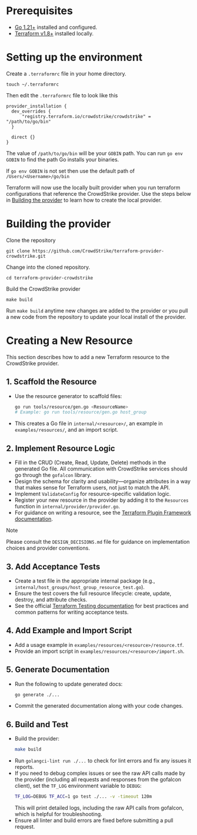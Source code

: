 # Prerequisites

- [Go 1.21+](https://go.dev/doc/install) installed and configured.
- [Terraform v1.8+](https://developer.hashicorp.com/terraform/tutorials/aws-get-started/install-cli) installed locally.

# Setting up the environment

Create a `.terraformrc` file in your home directory.

`touch ~/.terraformrc`

Then edit the `.terraformrc` file to look like this

```
provider_installation {
  dev_overrides {
      "registry.terraform.io/crowdstrike/crowdstrike" = "/path/to/go/bin"
  }

  direct {}
}
```

The value of `/path/to/go/bin` will be your `GOBIN` path. You can run `go env GOBIN` to find the path Go installs your binaries.

If `go env GOBIN` is not set then use the default path of `/Users/<Username>/go/bin`

Terraform will now use the locally built provider when you run terraform configurations that reference the CrowdStrike provider. Use the steps below in [Building the provider](#Building-the-provider) to learn how to create the local provider.

# Building the provider

Clone the repository

`git clone https://github.com/CrowdStrike/terraform-provider-crowdstrike.git`

Change into the cloned repository.

`cd terraform-provider-crowdstrike`

Build the CrowdStrike provider

`make build`

Run `make build` anytime new changes are added to the provider or you pull a new code from the repository to update your local install of the provider.

# Creating a New Resource

This section describes how to add a new Terraform resource to the CrowdStrike provider.

## 1. Scaffold the Resource
- Use the resource generator to scaffold files:
  ```sh
  go run tools/resource/gen.go <ResourceName>
  # Example: go run tools/resource/gen.go host_group
  ```
- This creates a Go file in `internal/<resource>/`, an example in `examples/resources/`, and an import script.

## 2. Implement Resource Logic
- Fill in the CRUD (Create, Read, Update, Delete) methods in the generated Go file. All communication with CrowdStrike services should go through the `gofalcon` library.
- Design the schema for clarity and usability—organize attributes in a way that makes sense for Terraform users, not just to match the API.
- Implement `ValidateConfig` for resource-specific validation logic.
- Register your new resource in the provider by adding it to the `Resources` function in `internal/provider/provider.go`.
- For guidance on writing a resource, see the [Terraform Plugin Framework documentation](https://developer.hashicorp.com/terraform/plugin/framework/resources).
> [!NOTE]
> Please consult the `DESIGN_DECISIONS.md` file for guidance on implementation choices and provider conventions.

## 3. Add Acceptance Tests
- Create a test file in the appropriate internal package (e.g., `internal/host_groups/host_group_resource_test.go`).
- Ensure the test covers the full resource lifecycle: create, update, destroy, and attribute checks.
- See the official [Terraform Testing documentation](https://developer.hashicorp.com/terraform/plugin/testing/testing-patterns) for best practices and common patterns for writing acceptance tests.

## 4. Add Example and Import Script
- Add a usage example in `examples/resources/<resource>/resource.tf`.
- Provide an import script in `examples/resources/<resource>/import.sh`.

## 5. Generate Documentation
- Run the following to update generated docs:
  ```sh
  go generate ./...
  ```
- Commit the generated documentation along with your code changes.

## 6. Build and Test
- Build the provider:
  ```sh
  make build
  ```
- Run `golangci-lint run ./...` to check for lint errors and fix any issues it reports.
- If you need to debug complex issues or see the raw API calls made by the provider (including all requests and responses from the gofalcon client), set the `TF_LOG` environment variable to `DEBUG`:
  ```sh
  TF_LOG=DEBUG TF_ACC=1 go test ./... -v -timeout 120m
  ```
  This will print detailed logs, including the raw API calls from gofalcon, which is helpful for troubleshooting.
- Ensure all linter and build errors are fixed before submitting a pull request.
